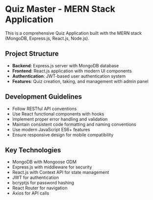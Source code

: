 <!-- Use this file to provide workspace-specific custom instructions to Copilot. For more details, visit https://code.visualstudio.com/docs/copilot/copilot-customization#_use-a-githubcopilotinstructionsmd-file -->

# Quiz Master - MERN Stack Application

This is a comprehensive Quiz Application built with the MERN stack (MongoDB, Express.js, React.js, Node.js).

## Project Structure
- **Backend**: Express.js server with MongoDB database
- **Frontend**: React.js application with modern UI components
- **Authentication**: JWT-based user authentication system
- **Features**: Quiz creation, taking, and management with admin panel

## Development Guidelines
- Follow RESTful API conventions
- Use React functional components with hooks
- Implement proper error handling and validation
- Maintain consistent code formatting and naming conventions
- Use modern JavaScript ES6+ features
- Ensure responsive design for mobile compatibility

## Key Technologies
- MongoDB with Mongoose ODM
- Express.js with middleware for security
- React.js with Context API for state management
- JWT for authentication
- bcryptjs for password hashing
- React Router for navigation
- Axios for API calls
